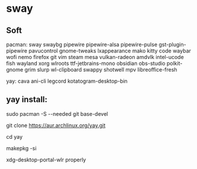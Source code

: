 # sway

## Soft

pacman: sway swaybg pipewire pipewire-alsa pipewire-pulse gst-plugin-pipewire pavucontrol gnome-tweaks lxappearance mako kitty code waybar wofi nemo firefox git vim steam mesa vulkan-radeon amdvlk intel-ucode fish wayland xorg wlroots  ttf-jetbrains-mono obsidian obs-studio polkit-gnome grim slurp wl-clipboard swappy shotwell mpv libreoffice-fresh

yay: cava ani-cli legcord kotatogram-desktop-bin 

## yay install:

sudo pacman -S --needed git base-devel

git clone https://aur.archlinux.org/yay.git

cd yay

makepkg -si

xdg-desktop-portal-wlr properly

